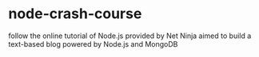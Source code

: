 # node-crash-course
follow the online tutorial of Node.js provided by Net Ninja
aimed to build a text-based blog powered by Node.js and MongoDB
